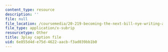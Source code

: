 ```yaml
---
content_type: resource
description: ''
file: null
file_location: /coursemedia/20-219-becoming-the-next-bill-nye-writing-and-hosting-the-educational-show-january-iap-2015/6e855d4de75d4622aacbf3ad039bb1b0_VBgVRviSKek.srt
file_type: application/x-subrip
resourcetype: Other
title: 3play caption file
uid: 6e855d4d-e75d-4622-aacb-f3ad039bb1b0
---
```


